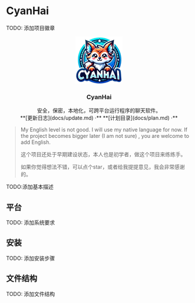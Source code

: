 # CyanHai

<!-- PROJECT SHIELDS -->
TODO: 添加项目徽章

<!-- PROJECT LOGO -->
<div style="text-align: center;">
    <img src="images/logo.png" alt="Logo" width="128" height="128">


<h3>CyanHai</h3>
安全，保密，本地化，可跨平台运行程序的聊天软件。
<br>
**[更新日志](docs/update.md) ·**
**[计划目录](docs/plan.md) ·**

</div>

> My English level is not good. I will use my native language
> for now. If the project becomes bigger later (I am not sure)
> , you are welcome to add English.
>
> 这个项目还处于早期建设状态，本人也是初学者，做这个项目来练练手。
>
> 如果你觉得想法不错，可以点个star，或者给我提提意见，我会非常感谢的。

TODO:添加基本描述

## 平台

TODO: 添加系统要求

## 安装

TODO: 添加安装步骤

## 文件结构

TODO: 添加文件结构